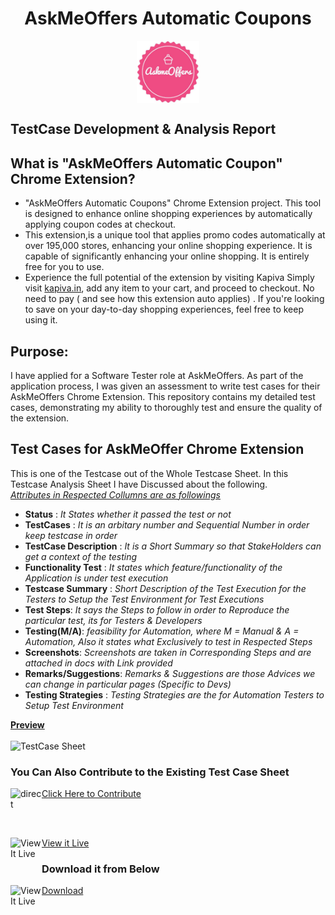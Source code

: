 <h1 align="center">AskMeOffers Automatic Coupons</h1>  
<p align="center">
    <img src="https://raw.githubusercontent.com/Indranilsen09/AskMeOffers_TestCase_Analysis/main/askmeofferlogo.jpeg" alt="logo" width="100" height="100" align="center">
</p>
<h2 align = "left"> TestCase Development & Analysis Report </h2>

## What is "AskMeOffers Automatic Coupon" Chrome Extension?
-  "AskMeOffers Automatic Coupons" Chrome Extension project. This tool is designed to enhance online shopping experiences by automatically applying coupon codes at checkout.
-  This extension,is a unique tool that applies promo codes automatically at over 195,000 stores, enhancing your online shopping experience. It is capable of significantly enhancing your online shopping. It is entirely free for you to use.
- Experience the full potential of the extension by visiting Kapiva Simply visit [kapiva.in](https://kapiva.in), add any item to your cart, and proceed to checkout. No need to pay ( and see how this extension auto applies) .
If you're looking to save on your day-to-day shopping experiences, feel free to keep using it.

## Purpose:
  I have applied for a Software Tester role at AskMeOffers. As part of the application process, I was given an assessment to write test cases for their AskMeOffers Chrome Extension. This repository contains my detailed test cases, demonstrating my ability to thoroughly test and ensure the quality of the extension.

## Test Cases for AskMeOffer Chrome Extension
This is one of the Testcase out of the Whole Testcase Sheet. In this Testcase Analysis Sheet I have Discussed about the following. <br>
<u>_Attributes in Respected Collumns are as followings_ </u>
- **Status** :               _It States whether it passed the test or not_ 
- **TestCases** :            _It is an arbitary number and Sequential Number in order keep testcase in order_
- **TestCase Description** : _It is a Short Summary so that StakeHolders can get a context of the testing_
- **Functionality Test** :   _It states which feature/functionality of the Application is under test execution_
- **Testcase Summary** :     _Short Description of the Test Execution for the Testers to Setup the Test Environment for Test Executions_
- **Test Steps**:            _It says the Steps to follow in order to Reproduce the particular test, its for Testers & Developers_
- **Testing(M/A)**:          _feasibility for Automation, where M = Manual & A = Automation, Also it states what Exclusively to test in Respected Steps_
- **Screenshots**:           _Screenshots are taken in Corresponding Steps and are attached in docs with Link provided_
- **Remarks/Suggestions**:   _Remarks & Suggestions are those Advices we can change in particular pages (Specific to Devs)_
- **Testing Strategies** :   _Testing Strategies are the for Automation Testers to Setup Test Environment_

<u> **Preview** </u> <br>  
![TestCase Sheet](https://github.com/Indranilsen09/AskMeOffers_TestCase_Analysis/assets/126322554/1959c17c-e7da-4ba4-b29c-678273dd1ce4)

### You Can Also Contribute to the Existing Test Case Sheet
<img src="https://github.com/Indranilsen09/AskMeOffers_TestCase_Analysis/assets/126322554/49dc1b4e-2517-4da5-957c-1fd2b5b48938" alt="direct" width="50" height="50" align ="left">[Click Here to Contribute](https://docs.google.com/spreadsheets/d/1OEtJxfjw959P2ZroYLA0mI5V0UKXiENmVMEr7ZG5WPE/edit?usp=sharing)  

<br>  

<br>  

<img src="https://github.com/Indranilsen09/AskMeOffers_TestCase_Analysis/assets/126322554/52b5cc2c-58ec-4d1b-b594-6d7c75ef2d01" alt ="View It Live" width="50" height="50" align="left"> [View it Live](https://indranilsen09.github.io/AskMeOffers_TestCase_Analysis/testcases.html)  

### Download it from Below
<img src="https://github.com/Indranilsen09/AskMeOffers_TestCase_Analysis/assets/126322554/52b5cc2c-58ec-4d1b-b594-6d7c75ef2d01" alt ="View It Live" width="50" height="50" align="left"> [Download](https://raw.githubusercontent.com/Indranilsen09/AskMeOffers_TestCase_Analysis/main/AskMeOfferExtension_TestCaseSheet_and_Analytics_Report.ods)



